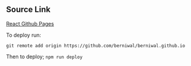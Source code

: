 ## Source Link

[React Github Pages](https://github.com/gitname/react-gh-pages)

To deploy run:

```git remote add origin https://github.com/berniwal/berniwal.github.io```

Then to deploy;
```npm run deploy```